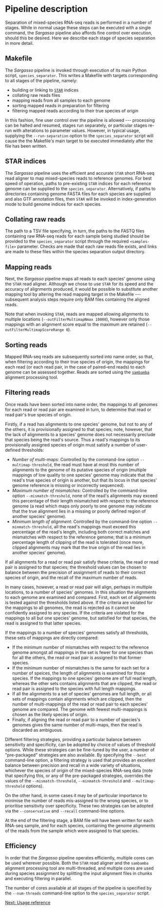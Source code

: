 Pipeline description
====================

Separation of mixed-species RNA-seq reads is performed in a number of stages. While in normal usage these steps can be executed with a single command, the *Sargasso* pipeline also affords fine control over execution, should this be desired. Here we describe each stage of species separation in more detail. 

Makefile
--------

The *Sargasso* pipeline is invoked through execution of its main Python script, ``species_separator``. This writes a Makefile with targets corresponding to all stages of the pipeline, namely:

* building or linking to [``STAR``](references.md) indices
* collating raw reads files
* mapping reads from all samples to each genome
* sorting mapped reads in preparation for filtering
* filtering mapped reads according to their true species of origin

In this fashion, fine user control over the pipeline is allowed --- processing can be halted and resumed, stages run separately, or particular stages re-run with alterations to parameter values. However, in typical usage, supplying the ``--run-separation`` option to the ``species_separator`` script will cause the the Makefile's main target to be executed immediately after the file has been written.

STAR indices
------------

The *Sargasso* pipeline uses the efficient and accurate ``STAR`` short RNA-seq read aligner to map mixed-species reads to reference genomes. For best speed of operation, paths to pre-existing ``STAR`` indices for each reference genome can be supplied to the ``species_separator``. Alternatively, if paths to directories containing genome FASTA files for each species are supplied and also GTF annotation files, then ``STAR`` will be invoked in index-generation mode to build genome indices for each species.

Collating raw reads
-------------------

The path to a TSV file specifying, in turn, the paths to the FASTQ files containing raw RNA-seq reads for each sample being studied should be provided to the ``species_separator`` script through the required ``<samples-file>`` parameter. Checks are made that each raw reads file exists, and links are made to these files within the species separation output directory.

Mapping reads
-------------

Next, the *Sargasso* pipeline maps all reads to each species' genome using the ``STAR`` read aligner. Although we chose to use ``STAR`` for its speed and the accuracy of alignments produced, it would be possible to substitute another mapping tool by altering the read mapping target in the Makefile --- subsequent analysis steps require only BAM files containing the aligned reads.

Note that when invoking ``STAR``, reads are mapped allowing alignments to multiple locations (``--outFilterMultimapNmax 10000``), however only those mappings with an alignment score equal to the maximum are retained (``--outFilterMultimapScoreRange 0``).

Sorting reads
-------------

Mapped RNA-seq reads are subsequently sorted into name order, so that, when filtering according to their true species of origin, the mappings for each read (or each read pair, in the case of paired-end reads) to each genome can be assessed together. Reads are sorted using the [``sambamba``](references.md) alignment processing tool.

Filtering reads
---------------

Once reads have been sorted into name order, the mappings to all genomes for each read or read pair are examined in turn, to determine that read or read pair's true species of origin.

Firstly, if a read has alignments to one species' genome, but not to any of the others, it is provisionally assigned to that species; note, however, that the lack of alignments to a species' genome does not necessarily preclude that species being the read's source. Thus a read's mappings to its provisionally assigned species of origin must satisfy a number of user-defined thresholds:

* *Number of multi-maps*: Controlled by the command-line option ``--multimap-threshold``, the read must have at most this number of alignments to the genome of its putative species of origin (multiple mappings of low quality to one species' genome may indicate that the read's true species of origin is another, but that its locus in that species' genome reference is missing or incorrectly sequenced).
* *Maximum number of mismatches*: Controlled by the command-line option ``--mismatch-threshold``, none of the read's alignments may exceed this percentage of their length mismatched with respect to the reference genome (a read which maps only poorly to one genome may indicate that the true alignment lies in a missing or poorly defined region of another species' genome).
* *Minimum length of alignment*: Controlled by the command-line option ``--minmatch-threshold``, all the read's mappings must exceed this percentage of the read's length, including both correct matches and mismatches with respect to the reference genome; that is a minimum percentage length of clipping of the read is tolerated (once more, clipped alignments may mark that the true origin of the read lies in another species' genome).

If all alignments for a read or read pair satisfy these criteria, the read or read pair is assigned to that species; the threshold values can be chosen to balance between the precision of assignment of reads to their correct species of origin, and the recall of the maximum number of reads.

In many cases, however, a read or read pair will align, perhaps in multiple locations, to a number of species' genomes. In this situation the alignments to each genome are examined and compared. First, each set of alignments is tested against the thresholds listed above. If the criteria are violated for the mappings to all genomes, the read is rejected as it cannot be confidently assigned to any species. If the criteria are violated for the mappings to all but one species' genome, but satisfied for that species, the read is assigned to that latter species.

If the mappings to a number of species' genomes satisfy all thresholds, these sets of mappings are directly compared:

* If the minimum number of mismatches with respect to the reference genome amongst all mappings in the set is fewer for one species than for all the others, the read or read pair is assigned to that former species.
* If the minimum number of mismatches is the same for each set for a number of speices, the length of alignments is examined for those species. If the mappings to one species' genome are of full read length, whereas the other sets contains alignments that are clipped, the read or read pair is assigned to the species with full length mappings.
* If all the alignments to a set of species' genomes are full length, or all sets of mappings contain alignments which are clipped, then the number of multi-mappings of the read or read pair to each species' genome are compared. The genome with fewest multi-mappings is chosen as the likely species of origin.
* Finally, if aligning the read or read pair to a number of species's genomes gives the same number of multi-maps, then the read is discarded as ambiguous.

Different filtering strategies, providing a particular balance between sensitivity and specificity, can be adopted by choice of values of threshold options. While these strategies can be fine-tuned by the user, a number of "pre-packaged" strategies are also available. By specifying the ``--best`` command-line option, a filtering strategy is used that provides an excellent balance between precision and recall in a wide variety of situations, whichever the species of origin of the mixed-species RNA-seq data (note that specifying this, or any of the pre-packaged strategies, overrides the values of the ``--mismatch-threshold``, ``--minmatch-threshold`` and ``--multimap-threshold`` options).

On the other hand, in some cases it may be of particular importance to minimise the number of reads mis-assigned to the wrong species, or to prioritise sensitivity over specificity. These two strategies can be adopted via the ``--conservative`` and ``--recall`` command-line options.

At the end of the filtering stage, a BAM file will have been written for each RNA-seq sample, and for each species, containing the genome alignments of the reads from the sample which were assigned to that species.

Efficiency
----------

In order that the *Sargasso* pipeline operates efficiently, multiple cores can be used wherever possible. Both the ``STAR`` read aligner and the ``sambamba`` alignment processing tool are multi-threaded, and multiple cores are used during species assignment by splitting the input alignment files in chunks and executing filtering in parallel.

The number of cores available at all stages of the pipeline is specified by the ``--num-threads`` command-line option to the ``species_separator`` script.

[Next: Usage reference](usage_reference.md)
